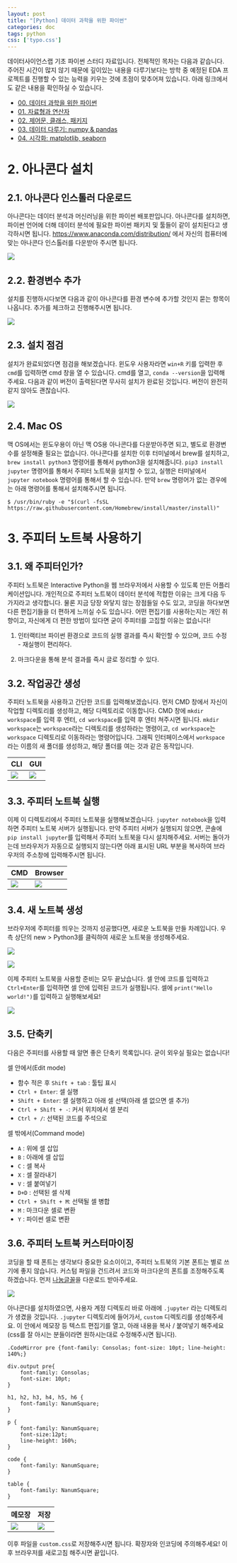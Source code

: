 ```yaml
---
layout: post
title: "[Python] 데이터 과학을 위한 파이썬"
categories: doc
tags: python
css: ['typo.css']
---
```


데이터사이언스랩 기초 파이썬 스터디 자료입니다. 전체적인 목차는 다음과 같습니다. 주어진 시간이 많지 않기 때문에 깊이있는 내용을 다루기보다는 방학 중 예정된 EDA 프로젝트를 진행할 수 있는 능력을 키우는 것에 초점이 맞추어져 있습니다. 아래 링크에서도 같은 내용을 확인하실 수 있습니다.

- [00. 데이터 과학을 위한 파이썬](https://yonseidslab.github.io/pyfords/)
- [01. 자료형과 연산자](https://yonseidslab.github.io/pyfords/page1)
- [02. 제어문, 클래스, 패키지](https://yonseidslab.github.io/pyfords/page2)
- [03. 데이터 다루기: numpy & pandas](https://yonseidslab.github.io/pyfords/page3)
- [04. 시각화: matplotlib, seaborn](https://yonseidslab.github.io/pyfords/page4)

# 2. 아나콘다 설치

## 2.1. 아나콘다 인스톨러 다운로드

아나콘다는 데이터 분석과 머신러닝을 위한 파이썬 배포판입니다. 아나콘다를 설치하면, 파이썬 언어에 더해 데이터 분석에 필요한 파이썬 패키지 및 툴들이 같이 설치된다고 생각하시면 됩니다. https://www.anaconda.com/distribution/ 에서 자신의 컴퓨터에 맞는 아나콘다 인스톨러를 다운받아 주시면 됩니다.

![](/assets/img/docs/conda.png)


## 2.2. 환경변수 추가

설치를 진행하시다보면 다음과 같이 아나콘다를 환경 변수에 추가할 것인지 묻는 항목이 나옵니다. 추가를 체크하고 진행해주시면 됩니다.

![](/assets/img/docs/envpath.png)

## 2.3. 설치 점검

설치가 완료되었다면 점검을 해보겠습니다. 윈도우 사용자라면 `win+R` 키를 입력한 후 `cmd`를 입력하면 cmd 창을 열 수 있습니다. cmd를 열고, `conda --version`을 입력해주세요. 다음과 같이 버전이 출력된다면 무사히 설치가 완료된 것입니다. 버전이 완전히 같지 않아도 괜찮습니다.

![](/assets/img/docs/condaver.png)

## 2.4. Mac OS

맥 OS에서는 윈도우용이 아닌 맥 OS용 아나콘다를 다운받아주면 되고, 별도로 환경변수를 설정해줄 필요는 없습니다. 아나콘다를 설치한 이후 터미널에서 brew를 설치하고, `brew install python3` 명령어를 통해서 python3을 설치해줍니다. `pip3 install jupyter` 명령어를 통해서 주피터 노트북을 설치할 수 있고, 실행은 터미널에서 `jupyter notebook` 명령어를 통해서 할 수 있습니다. 만약 `brew` 명령어가 없는 경우에는 아래 명령어를 통해서 설치해주시면 됩니다.

```
$ /usr/bin/ruby -e "$(curl -fsSL https://raw.githubusercontent.com/Homebrew/install/master/install)"
```

# 3. 주피터 노트북 사용하기

## 3.1. 왜 주피터인가?

주피터 노트북은 Interactive Python을 웹 브라우저에서 사용할 수 있도록 만든 어플리케이션입니다. 개인적으로 주피터 노트북이 데이터 분석에 적합한 이유는 크게 다음 두 가지라고 생각합니다. 물론 지금 당장 와닿지 않는 장점들일 수도 있고, 코딩을 하다보면 다른 편집기들을 더 편하게 느끼실 수도 있습니다. 어떤 편집기를 사용하는지는 개인 취향이고, 자신에게 더 편한 방법이 있다면 굳이 주피터를 고집할 이유는 없습니다!

1. 인터랙티브 파이썬 환경으로 코드의 실행 결과를 즉시 확인할 수 있으며, 코드 수정 - 재실행이 편리하다.

2. 마크다운을 통해 분석 결과를 즉시 글로 정리할 수 있다.

## 3.2. 작업공간 생성

주피터 노트북을 사용하고 간단한 코드를 입력해보겠습니다. 먼저 CMD 창에서 자신이 작업할 디렉토리를 생성하고, 해당 디렉토리로 이동합니다. CMD 창에 `mkdir workspace`를 입력 후 엔터,  `cd workspace`를 입력 후 엔터 쳐주시면 됩니다. `mkdir workspace`는 `workspace`라는 디렉토리를 생성하라는 명령이고, `cd workspace`는 `workspace` 디렉토리로 이동하라는 명령어입니다. 그래픽 인터페이스에서 `workspace`라는 이름의 새 폴더를 생성하고, 해당 폴더를 여는 것과 같은 동작입니다.

CLI|GUI
---|---
![](/assets/img/docs/workspace.png)|![](/assets/img/docs/workspaceGUI.png)


## 3.3. 주피터 노트북 실행

이제 이 디렉토리에서 주피터 노트북을 실행해보겠습니다. `jupyter notebook`을 입력하면 주피터 노트북 서버가 실행됩니다. 만약 주피터 서버가 실행되지 않으면, 콘솔에 `pip install jupyter`를 입력해서 주피터 노트북을 다시 설치해주세요. 서버는 돌아가는데 브라우저가 자동으로 실행되지 않는다면 아래 표시된 URL 부분을 복사하여 브라우저의 주소창에 입력해주시면 됩니다.

CMD|Browser
---|---
![](/assets/img/docs/jupyterURL.png)|![](/assets/img/docs/jupyter.png)


## 3.4. 새 노트북 생성

브라우저에 주피터를 띄우는 것까지 성공했다면, 새로운 노트북을 만들 차례입니다. 우측 상단의 new > Python3를 클릭하여 새로운 노트북을 생성해주세요.

![](/assets/img/docs/newNotebook.png)

![](/assets/img/docs/notebook.png)

이제 주피터 노트북을 사용할 준비는 모두 끝났습니다. 셀 안에 코드를 입력하고 `Ctrl+Enter`를 입력하면 셀 안에 입력된 코드가 실행됩니다. 셀에 `print("Hello world!")`를 입력하고 실행해보세요!

![](/assets/img/docs/helloworld.png)

## 3.5. 단축키

다음은 주피터를 사용할 때 알면 좋은 단축키 목록입니다. 굳이 외우실 필요는 없습니다! 

셀 안에서(Edit mode)

- 함수 적은 후 `Shift + tab` :  툴팁 표시
- `Ctrl + Enter`: 셀 실행 
- `Shift + Enter`: 셀 실행하고 아래 셀 선택(아래 셀 없으면 셀 추가)
- `Ctrl + Shift + -`: 커서 위치에서 셀 분리
- `Ctrl + /`: 선택된 코드를 주석으로

셀 밖에서(Command mode)

- `A` : 위에 셀 삽입
- `B` : 아래에 셀 삽입
- `C` : 셀 복사
- `X` : 셀 잘라내기
- `V` : 셀 붙여넣기
- `D+D` : 선택된 셀 삭제
- `Ctrl + Shift + M`: 선택될 셀 병합
- `M` : 마크다운 셀로 변환
- `Y` : 파이썬 셀로 변환

## 3.6. 주피터 노트북 커스터마이징

코딩을 할 때 폰트는 생각보다 중요한 요소이이고, 주피터 노트북의 기본 폰트는 별로 쓰기에 좋지 않습니다. 커스텀 파일을 건드려서 코드와 마크다운의 폰트를 조정해주도록 하겠습니다. 먼저 [나눔글꼴](https://hangeul.naver.com/2017/nanum)을 다운로드 받아주세요. 

![](/assets/img/docs/jupyterPath.png)

아나콘다를 설치하였으면, 사용자 계정 디렉토리 바로 아래에 `.jupyter` 라는 디렉토리가 생겼을 것입니다. `.jupyter` 디렉토리에 들어가서, `custom` 디렉토리를 생성해주세요. 이 안에서 메모장 등 텍스트 편집기를 열고, 아래 내용을 복사 / 붙여넣기 해주세요(css를 잘 아시는 분들이라면 원하시는대로 수정해주시면 됩니다). 

```
.CodeMirror pre {font-family: Consolas; font-size: 10pt; line-height: 140%;}

div.output pre{
    font-family: Consolas;
    font-size: 10pt;
}

h1, h2, h3, h4, h5, h6 {
	font-family: NanumSquare;
}

p {
	font-family: NanumSquare;
	font-size:12pt;
	line-height: 160%;
}

code {
	font-family: NanumSquare;
}

table {
	font-family: NanumSquare;
}
```

메모장|저장
---|---
![](/assets/img/docs/jupyterCustom.png)|![](/assets/img/docs/jupyterCss.png)

이후 파일을 `custom.css`로 저장해주시면 됩니다. 확장자와 인코딩에 주의해주세요! 이후 브라우저를 새로고침 해주시면 끝입니다.
